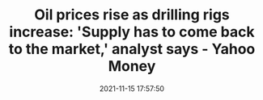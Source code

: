 ---
"title": "Oil prices rise as drilling rigs increase: 'Supply has to come back to the market,' analyst says - Yahoo Money"
"date": "2021-11-15 17:57:50"
"feed_name": "GOOGLENEWSDRILLING"
"feed_website": "https://news.google.com/search?q=drilling%2Bincident&hl=en-US&gl=US&ceid=US:en"
"feed_rss": "https://news.google.com/rss/search?q=drilling%2Bincident&hl=en-US&gl=US&ceid=US:en"
"link": "https://money.yahoo.com/video/oil-prices-rise-drilling-rigs-175750720.html"
"source": "{'href': 'https://money.yahoo.com', 'title': 'Yahoo Money'}"
"file": "_posts/2021-1-1-da1dd4a865e8d21271bb0430f35ad5f72e91d8cc.md"
"accident": "0"
"drilling": "0"
"dead": "0"
"injured": "0"
"arrested": "0"
"place": "unknown place"
"where": "unknown site"
"causes": "unknown"
"place_uri": "unknown place"
---